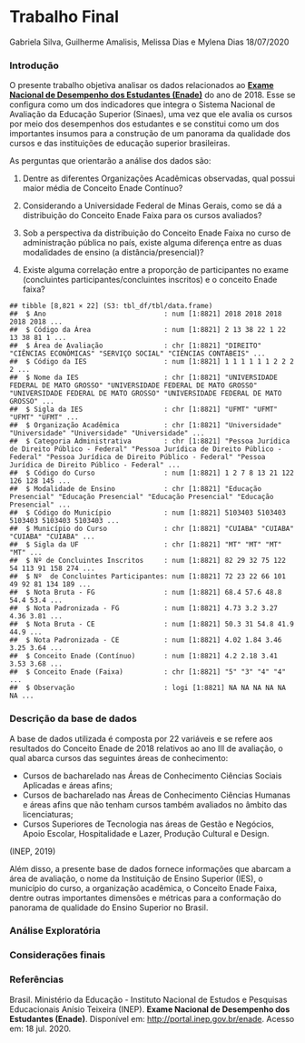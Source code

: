 Trabalho Final
================
Gabriela Silva, Guilherme Amalisis, Melissa Dias e Mylena Dias
18/07/2020

### Introdução

O presente trabalho objetiva analisar os dados relacionados ao [**Exame
Nacional de Desempenho dos Estudantes
(Enade)**](http://portal.inep.gov.br/enade) do ano de 2018. Esse se
configura como um dos indicadores que integra o Sistema Nacional de
Avaliação da Educação Superior (Sinaes), uma vez que ele avalia os
cursos por meio dos desempenhos dos estudantes e se constitui como um
dos importantes insumos para a construção de um panorama da qualidade
dos cursos e das instituições de educação superior brasileiras.

As perguntas que orientarão a análise dos dados são:

1)  Dentre as diferentes Organizações Acadêmicas observadas, qual possui
    maior média de Conceito Enade Contínuo?

2)  Considerando a Universidade Federal de Minas Gerais, como se dá a
    distribuição do Conceito Enade Faixa para os cursos avaliados?

3)  Sob a perspectiva da distribuição do Conceito Enade Faixa no curso
    de administração pública no país, existe alguma diferença entre as
    duas modalidades de ensino (a distância/presencial)?

4)  Existe alguma correlação entre a proporção de participantes no exame
    (concluintes participantes/concluintes inscritos) e o conceito Enade
    faixa?

<!-- end list -->

    ## tibble [8,821 × 22] (S3: tbl_df/tbl/data.frame)
    ##  $ Ano                             : num [1:8821] 2018 2018 2018 2018 2018 ...
    ##  $ Código da Área                  : num [1:8821] 2 13 38 22 1 22 13 38 81 1 ...
    ##  $ Área de Avaliação               : chr [1:8821] "DIREITO" "CIÊNCIAS ECONÔMICAS" "SERVIÇO SOCIAL" "CIÊNCIAS CONTÁBEIS" ...
    ##  $ Código da IES                   : num [1:8821] 1 1 1 1 1 1 2 2 2 2 ...
    ##  $ Nome da IES                     : chr [1:8821] "UNIVERSIDADE FEDERAL DE MATO GROSSO" "UNIVERSIDADE FEDERAL DE MATO GROSSO" "UNIVERSIDADE FEDERAL DE MATO GROSSO" "UNIVERSIDADE FEDERAL DE MATO GROSSO" ...
    ##  $ Sigla da IES                    : chr [1:8821] "UFMT" "UFMT" "UFMT" "UFMT" ...
    ##  $ Organização Acadêmica           : chr [1:8821] "Universidade" "Universidade" "Universidade" "Universidade" ...
    ##  $ Categoria Administrativa        : chr [1:8821] "Pessoa Jurídica de Direito Público - Federal" "Pessoa Jurídica de Direito Público - Federal" "Pessoa Jurídica de Direito Público - Federal" "Pessoa Jurídica de Direito Público - Federal" ...
    ##  $ Código do Curso                 : num [1:8821] 1 2 7 8 13 21 122 126 128 145 ...
    ##  $ Modalidade de Ensino            : chr [1:8821] "Educação Presencial" "Educação Presencial" "Educação Presencial" "Educação Presencial" ...
    ##  $ Código do Município             : num [1:8821] 5103403 5103403 5103403 5103403 5103403 ...
    ##  $ Município do Curso              : chr [1:8821] "CUIABA" "CUIABA" "CUIABA" "CUIABA" ...
    ##  $ Sigla da UF                     : chr [1:8821] "MT" "MT" "MT" "MT" ...
    ##  $ Nº de Concluintes Inscritos     : num [1:8821] 82 29 32 75 122 54 113 91 158 274 ...
    ##  $ Nº  de Concluintes Participantes: num [1:8821] 72 23 22 66 101 49 92 81 134 189 ...
    ##  $ Nota Bruta - FG                 : num [1:8821] 68.4 57.6 48.8 54.4 53.4 ...
    ##  $ Nota Padronizada - FG           : num [1:8821] 4.73 3.2 3.27 4.36 3.81 ...
    ##  $ Nota Bruta - CE                 : num [1:8821] 50.3 31 54.8 41.9 44.9 ...
    ##  $ Nota Padronizada - CE           : num [1:8821] 4.02 1.84 3.46 3.25 3.64 ...
    ##  $ Conceito Enade (Contínuo)       : num [1:8821] 4.2 2.18 3.41 3.53 3.68 ...
    ##  $ Conceito Enade (Faixa)          : chr [1:8821] "5" "3" "4" "4" ...
    ##  $ Observação                      : logi [1:8821] NA NA NA NA NA NA ...

### Descrição da base de dados

A base de dados utilizada é composta por 22 variáveis e se refere aos
resultados do Conceito Enade de 2018 relativos ao ano III de avaliação,
o qual abarca cursos das seguintes áreas de conhecimento:

  - Cursos de bacharelado nas Áreas de Conhecimento Ciências Sociais
    Aplicadas e áreas afins;
  - Cursos de bacharelado nas Áreas de Conhecimento Ciências Humanas e
    áreas afins que não tenham cursos também avaliados no âmbito das
    licenciaturas;
  - Cursos Superiores de Tecnologia nas áreas de Gestão e Negócios,
    Apoio Escolar, Hospitalidade e Lazer, Produção Cultural e Design.

(INEP, 2019)

Além disso, a presente base de dados fornece informações que abarcam a
área de avaliação, o nome da Instituição de Ensino Superior (IES), o
município do curso, a organização acadêmica, o Conceito Enade Faixa,
dentre outras importantes dimensões e métricas para a conformação do
panorama de qualidade do Ensino Superior no Brasil.

### Análise Exploratória

### Considerações finais

### Referências

Brasil. Ministério da Educação - Instituto Nacional de Estudos e
Pesquisas Educacionais Anísio Teixeira (INEP). **Exame Nacional de
Desempenho dos Estudantes (Enade)**. Disponível em:
<http://portal.inep.gov.br/enade>. Acesso em: 18 jul. 2020.
